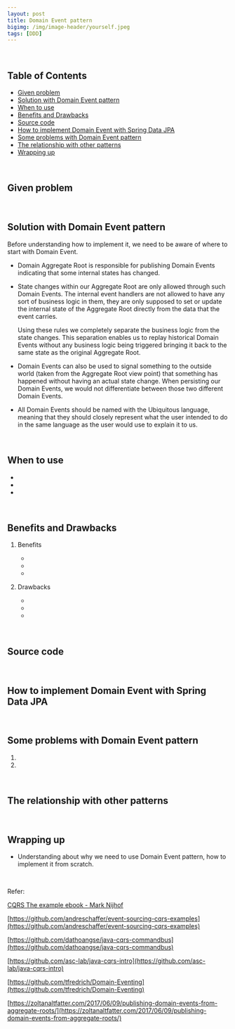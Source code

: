 ```yaml
---
layout: post
title: Domain Event pattern
bigimg: /img/image-header/yourself.jpeg
tags: [DDD]
---
```





<br>

## Table of Contents
- [Given problem](#given-problem)
- [Solution with Domain Event pattern](#solution-with-domain-event-pattern)
- [When to use](#when-to-use)
- [Benefits and Drawbacks](#benefits-and-drawbacks)
- [Source code](#source-code)
- [How to implement Domain Event with Spring Data JPA](#how-to-implement-domain-event-with-spring-data-jpa)
- [Some problems with Domain Event pattern](#some-problems-with-domain-event-pattern)
- [The relationship with other patterns](#the-relationship-with-other-patterns)
- [Wrapping up](#wrapping-up)


<br>

## Given problem






<br>

## Solution with Domain Event pattern

Before understanding how to implement it, we need to be aware of where to start with Domain Event.
- Domain Aggregate Root is responsible for publishing Domain Events indicating that some internal states has changed.

- State changes within our Aggregate Root are only allowed through such Domain Events. The internal event handlers are not allowed to have any sort of business logic in them, they are only supposed to set or update the internal state of the Aggregate Root directly from the data that the event carries.

    Using these rules we completely separate the business logic from the state changes. This separation enables us to replay historical Domain Events without any business logic being triggered bringing it back to the same state as the original Aggregate Root.

- Domain Events can also be used to signal something to the outside world (taken from the Aggregate Root view point) that something has happened without having an actual state change. When persisting our Domain Events, we would not differentiate between those two different Domain Events.

- All Domain Events should be named with the Ubiquitous language, meaning that they should closely represent what the user intended to do in the same language as the user would use to explain it to us.

<br>

## When to use

- 
- 
- 

<br>

## Benefits and Drawbacks

1. Benefits

    - 
    - 
    - 


2. Drawbacks

    - 
    - 
    - 


<br>

## Source code





<br>

## How to implement Domain Event with Spring Data JPA





<br>

## Some problems with Domain Event pattern

1. 





2. 




<br>

## The relationship with other patterns




<br>

## Wrapping up

- Understanding about why we need to use Domain Event pattern, how to implement it from scratch.

<br>

Refer:

[CQRS The example ebook - Mark Nijhof](http://leanpub.com/cqrs)

[https://github.com/andreschaffer/event-sourcing-cqrs-examples](https://github.com/andreschaffer/event-sourcing-cqrs-examples)

[https://github.com/dathoangse/java-cqrs-commandbus](https://github.com/dathoangse/java-cqrs-commandbus)

[https://github.com/asc-lab/java-cqrs-intro](https://github.com/asc-lab/java-cqrs-intro)

[https://github.com/tfredrich/Domain-Eventing](https://github.com/tfredrich/Domain-Eventing)

[https://zoltanaltfatter.com/2017/06/09/publishing-domain-events-from-aggregate-roots/](https://zoltanaltfatter.com/2017/06/09/publishing-domain-events-from-aggregate-roots/)